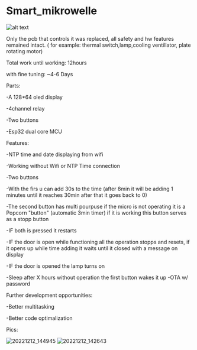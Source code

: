 # Smart_mikrowelle
![alt text](https://m.media-amazon.com/images/I/41DaUCtyl8L._AC_SL1002_.jpg)

Only the pcb that controls it was replaced, all safety and hw features remained intact. ( for example: thermal switch,lamp,cooling ventillator, plate rotating motor)

Total work until working: 12hours

with fine tuning: ~4-6 Days

Parts:

-A 128*64 oled display

-4channel relay

-Two buttons

-Esp32 dual core MCU

Features:

-NTP time and date displaying from wifi

-Working without Wifi or NTP Time connection

-Two buttons

-With the firs u can add 30s to the time (after 8min it will be adding 1 minutes until it reaches 30min after that it goes back to 0)

-The second button has multi pourpuse if the micro is not operating it is a Popcorn "button" (automatic 3min timer) if it is working this button serves as a stopp button

-IF both is pressed it restarts
 
 -IF the door is open while functioning all the operation stopps and resets, if it opens up while time adding it waits until it closed with a message on display 
 
 -IF the door is opened the lamp turns on
  
 -Sleep after X hours without operation the first button wakes it up
 -OTA w/ password



Further development opportunities:

-Better multitasking

-Better code optimalization

Pics: 

![20221212_144945](https://user-images.githubusercontent.com/37541810/207062094-d013c6ac-4b2f-4844-989c-8dc3842803fb.jpg)
![20221212_142643](https://user-images.githubusercontent.com/37541810/207062100-a2f1f703-5ff9-441d-ac47-aa46eed72144.jpg)


